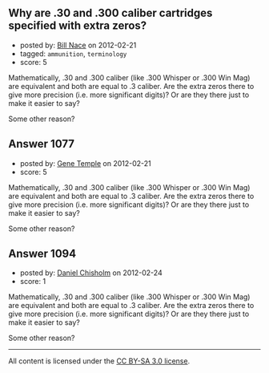 ## Why are .30 and .300 caliber cartridges specified with extra zeros?

- posted by: [Bill Nace](https://stackexchange.com/users/-1/205-bill-nace) on 2012-02-21
- tagged: `ammunition`, `terminology`
- score: 5

Mathematically, .30 and .300 caliber (like .300 Whisper or .300 Win Mag) are equivalent and both are equal to .3 caliber.  Are the extra zeros there to give more precision (i.e. more significant digits)?  Or are they there just to make it easier to say?  

Some other reason?


## Answer 1077

- posted by: [Gene Temple](https://stackexchange.com/users/-1/254-gene-temple) on 2012-02-21
- score: 5

Mathematically, .30 and .300 caliber (like .300 Whisper or .300 Win Mag) are equivalent and both are equal to .3 caliber.  Are the extra zeros there to give more precision (i.e. more significant digits)?  Or are they there just to make it easier to say?  

Some other reason?


## Answer 1094

- posted by: [Daniel Chisholm](https://stackexchange.com/users/-1/36-daniel-chisholm) on 2012-02-24
- score: 1

Mathematically, .30 and .300 caliber (like .300 Whisper or .300 Win Mag) are equivalent and both are equal to .3 caliber.  Are the extra zeros there to give more precision (i.e. more significant digits)?  Or are they there just to make it easier to say?  

Some other reason?



---

All content is licensed under the [CC BY-SA 3.0 license](https://creativecommons.org/licenses/by-sa/3.0/).
